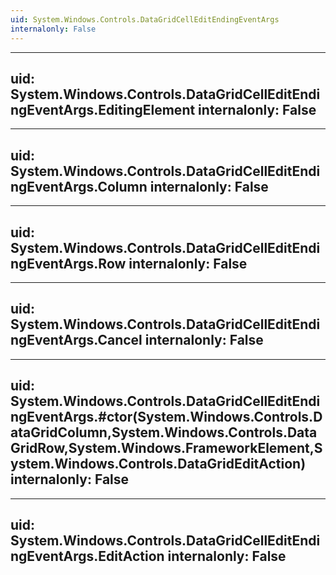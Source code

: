 ```yaml
---
uid: System.Windows.Controls.DataGridCellEditEndingEventArgs
internalonly: False
---
```


---
uid: System.Windows.Controls.DataGridCellEditEndingEventArgs.EditingElement
internalonly: False
---

---
uid: System.Windows.Controls.DataGridCellEditEndingEventArgs.Column
internalonly: False
---

---
uid: System.Windows.Controls.DataGridCellEditEndingEventArgs.Row
internalonly: False
---

---
uid: System.Windows.Controls.DataGridCellEditEndingEventArgs.Cancel
internalonly: False
---

---
uid: System.Windows.Controls.DataGridCellEditEndingEventArgs.#ctor(System.Windows.Controls.DataGridColumn,System.Windows.Controls.DataGridRow,System.Windows.FrameworkElement,System.Windows.Controls.DataGridEditAction)
internalonly: False
---

---
uid: System.Windows.Controls.DataGridCellEditEndingEventArgs.EditAction
internalonly: False
---
